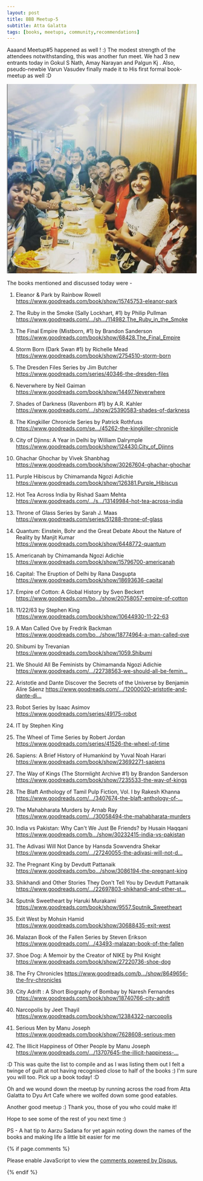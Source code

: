 ```yaml
---
layout: post
title: BBB Meetup-5
subtitle: Atta Galatta
tags: [books, meetups, community,recommendations]
---
```


Aaaand Meetup#5 happened as well ! :) The modest strength of the attendees notwithstanding, this was another fun meet. We had 3 new entrants today in Gokul S Nath, Amay Narayan and Palgun Kj . Also, pseudo-newbie Varun Vasudev finally made it to His first formal book-meetup as well :D 

![Group](../img/BBB/BBB_5_09_30_2017.png)

The books mentioned and discussed today were -

1) Eleanor & Park by Rainbow Rowell
https://www.goodreads.com/book/show/15745753-eleanor-park

2) The Ruby in the Smoke (Sally Lockhart, #1) by Philip Pullman
https://www.goodreads.com/…/sh…/114982.The_Ruby_in_the_Smoke

3) The Final Empire (Mistborn, #1) by Brandon Sanderson 
https://www.goodreads.com/book/show/68428.The_Final_Empire

4) Storm Born (Dark Swan #1) by Richelle Mead
https://www.goodreads.com/book/show/2754510-storm-born

5) The Dresden Files Series by Jim Butcher
https://www.goodreads.com/series/40346-the-dresden-files

6) Neverwhere by Neil Gaiman 
https://www.goodreads.com/book/show/14497.Neverwhere

7) Shades of Darkness (Ravenborn #1) by A.R. Kahler
https://www.goodreads.com/…/show/25390583-shades-of-darkness

8) The Kingkiller Chronicle Series by Patrick Rothfuss
https://www.goodreads.com/se…/45262-the-kingkiller-chronicle

9) City of Djinns: A Year in Delhi by William Dalrymple
https://www.goodreads.com/book/show/124430.City_of_Djinns

10) Ghachar Ghochar by Vivek Shanbhag
https://www.goodreads.com/book/show/30267604-ghachar-ghochar

11) Purple Hibiscus by Chimamanda Ngozi Adichie 
https://www.goodreads.com/book/show/126381.Purple_Hibiscus

12) Hot Tea Across India by Rishad Saam Mehta 
https://www.goodreads.com/…/s…/13149984-hot-tea-across-india

13) Throne of Glass Series by Sarah J. Maas 
https://www.goodreads.com/series/51288-throne-of-glass

14) Quantum: Einstein, Bohr and the Great Debate About the Nature of Reality by Manjit Kumar 
https://www.goodreads.com/book/show/6448772-quantum

15) Americanah by Chimamanda Ngozi Adichie
https://www.goodreads.com/book/show/15796700-americanah

16) Capital: The Eruption of Delhi by Rana Dasgupta
https://www.goodreads.com/book/show/18693636-capital

17) Empire of Cotton: A Global History by Sven Beckert 
https://www.goodreads.com/bo…/show/20758057-empire-of-cotton

18) 11/22/63 by Stephen King 
https://www.goodreads.com/book/show/10644930-11-22-63

19) A Man Called Ove by Fredrik Backman
https://www.goodreads.com/bo…/show/18774964-a-man-called-ove

20) Shibumi by Trevanian 
https://www.goodreads.com/book/show/1059.Shibumi

21) We Should All Be Feminists by Chimamanda Ngozi Adichie
https://www.goodreads.com/…/22738563-we-should-all-be-femin…

22) Aristotle and Dante Discover the Secrets of the Universe by Benjamin Alire Sáenz 
https://www.goodreads.com/…/12000020-aristotle-and-dante-di…

23) Robot Series by Isaac Asimov
https://www.goodreads.com/series/49175-robot

24) IT by Stephen King

25) The Wheel of Time Series by Robert Jordan
https://www.goodreads.com/series/41526-the-wheel-of-time

26) Sapiens: A Brief History of Humankind by Yuval Noah Harari
https://www.goodreads.com/book/show/23692271-sapiens

27) The Way of Kings (The Stormlight Archive #1)
by Brandon Sanderson 
https://www.goodreads.com/book/show/7235533-the-way-of-kings

28) The Blaft Anthology of Tamil Pulp Fiction, Vol. I by Rakesh Khanna 
https://www.goodreads.com/…/3407674-the-blaft-anthology-of-…

29) The Mahabharata Murders by Arnab Ray 
https://www.goodreads.com/…/30058494-the-mahabharata-murders

30) India vs Pakistan: Why Can't We Just Be Friends? by Husain Haqqani
https://www.goodreads.com/b…/show/30232415-india-vs-pakistan

31) The Adivasi Will Not Dance by Hansda Sowvendra Shekar 
https://www.goodreads.com/…/27240055-the-adivasi-will-not-d…

32) The Pregnant King by Devdutt Pattanaik 
https://www.goodreads.com/bo…/show/3086194-the-pregnant-king

33) Shikhandi and Other Stories They Don't Tell You by Devdutt Pattanaik
https://www.goodreads.com/…/22697803-shikhandi-and-other-st…

34) Sputnik Sweetheart by Haruki Murakami 
https://www.goodreads.com/book/show/9557.Sputnik_Sweetheart

35) Exit West by Mohsin Hamid 
https://www.goodreads.com/book/show/30688435-exit-west

36) Malazan Book of the Fallen Series by Steven Erikson
https://www.goodreads.com/…/43493-malazan-book-of-the-fallen

37) Shoe Dog: A Memoir by the Creator of NIKE by Phil Knight
https://www.goodreads.com/book/show/27220736-shoe-dog

38) The Fry Chronicles 
https://www.goodreads.com/b…/show/8649656-the-fry-chronicles

39) City Adrift : A Short Biography of Bombay by Naresh Fernandes 
https://www.goodreads.com/book/show/18740766-city-adrift

40) Narcopolis by Jeet Thayil 
https://www.goodreads.com/book/show/12384322-narcopolis

41) Serious Men by Manu Joseph 
https://www.goodreads.com/book/show/7628608-serious-men

42) The Illicit Happiness of Other People by Manu Joseph 
https://www.goodreads.com/…/13707645-the-illicit-happiness-…

:D This was quite the list to compile and as I was listing them out I felt a twinge of guilt at not having recognised close to half of the books :) I'm sure you will too. Pick up a book today! :D

Oh and we wound down the meetup by running across the road from Atta Galatta to Dyu Art Cafe where we wolfed down some good eatables.

Another good meetup :) Thank you, those of you who could make it!

Hope to see some of the rest of you next time :)

PS - A hat tip to Aarzu Sadana for yet again noting down the names of the books and making life a little bit easier for me

{% if page.comments %}
<div id="disqus_thread"></div>
<script>

/**
*  RECOMMENDED CONFIGURATION VARIABLES: EDIT AND UNCOMMENT THE SECTION BELOW TO INSERT DYNAMIC VALUES FROM YOUR PLATFORM OR CMS.
*  LEARN WHY DEFINING THESE VARIABLES IS IMPORTANT: https://disqus.com/admin/universalcode/#configuration-variables*/
/*
var disqus_config = function () {
this.page.url = brokebibliophilesbangalore.github.io/2017-09-30-BBB-Meetup-5;
  // Replace PAGE_URL with your page's canonical URL variable
this.page.identifier = 2017-09-30-BBB-Meetup-5; 
// Replace PAGE_IDENTIFIER with your page's unique identifier variable
};
*/
(function() { // DON'T EDIT BELOW THIS LINE
var d = document, s = d.createElement('script');
s.src = 'https://brokebibliophilesbangalore.disqus.com/embed.js';
s.setAttribute('data-timestamp', +new Date());
(d.head || d.body).appendChild(s);
})();
</script>
<noscript>Please enable JavaScript to view the <a href="https://disqus.com/?ref_noscript">comments powered by Disqus.</a></noscript>
                            
{% endif %}
